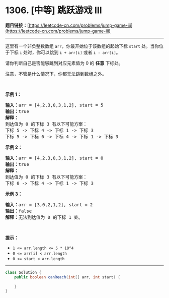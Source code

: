 # 1306. [中等] 跳跃游戏 III

**题目链接：**[https://leetcode-cn.com/problems/jump-game-iii](https://leetcode-cn.com/problems/jump-game-iii)

---

<div class="content__1Y2H">
 <div class="notranslate">
  <p>这里有一个非负整数数组&nbsp;<code>arr</code>，你最开始位于该数组的起始下标&nbsp;<code>start</code>&nbsp;处。当你位于下标&nbsp;<code>i</code>&nbsp;处时，你可以跳到&nbsp;<code>i + arr[i]</code> 或者 <code>i - arr[i]</code>。</p> 
  <p>请你判断自己是否能够跳到对应元素值为 0 的 <strong>任意</strong> 下标处。</p> 
  <p>注意，不管是什么情况下，你都无法跳到数组之外。</p> 
  <p>&nbsp;</p> 
  <p><strong>示例 1：</strong></p> 
  <pre class="language-text"><strong>输入：</strong>arr = [4,2,3,0,3,1,2], start = 5
<strong>输出：</strong>true
<strong>解释：</strong>
到达值为 0 的下标 3 有以下可能方案： 
下标 5 -&gt; 下标 4 -&gt; 下标 1 -&gt; 下标 3 
下标 5 -&gt; 下标 6 -&gt; 下标 4 -&gt; 下标 1 -&gt; 下标 3 
</pre> 
  <p><strong>示例 2：</strong></p> 
  <pre class="language-text"><strong>输入：</strong>arr = [4,2,3,0,3,1,2], start = 0
<strong>输出：</strong>true 
<strong>解释：
</strong>到达值为 0 的下标 3 有以下可能方案： 
下标 0 -&gt; 下标 4 -&gt; 下标 1 -&gt; 下标 3
</pre> 
  <p><strong>示例 3：</strong></p> 
  <pre class="language-text"><strong>输入：</strong>arr = [3,0,2,1,2], start = 2
<strong>输出：</strong>false
<strong>解释：</strong>无法到达值为 0 的下标 1 处。 
</pre> 
  <p>&nbsp;</p> 
  <p><strong>提示：</strong></p> 
  <ul> 
   <li><code>1 &lt;= arr.length &lt;= 5 * 10^4</code></li> 
   <li><code>0 &lt;= arr[i] &lt;&nbsp;arr.length</code></li> 
   <li><code>0 &lt;= start &lt; arr.length</code></li> 
  </ul> 
 </div>
</div>

---

```java
class Solution {
    public boolean canReach(int[] arr, int start) {
        
    }
}
```